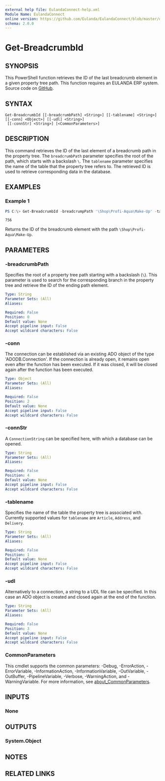 ```yaml
---
external help file: EulandaConnect-help.xml
Module Name: EulandaConnect
online version: https://github.com/Eulanda/EulandaConnect/blob/master/docs/Get-BreadcrumbId.md
schema: 2.0.0
---
```


# Get-BreadcrumbId

## SYNOPSIS
This PowerShell function retrieves the ID of the last breadcrumb element in a given property tree path. This function requires an EULANDA ERP system. Source code on [GitHub](https://github.com/Eulanda/EulandaConnect/blob/master/source/public/Get-BreadcrumbId.ps1).

## SYNTAX

```
Get-BreadcrumbId [[-breadcrumbPath] <String>] [[-tablename] <String>] [[-conn] <Object>] [[-udl] <String>]
 [[-connStr] <String>] [<CommonParameters>]
```

## DESCRIPTION
This command retrieves the ID of the last element of a breadcrumb path in the property tree. The `breadcrumbPath` parameter specifies the root of the path, which starts with a backslash `\`. The `tablename` parameter specifies the name of the table that the property tree refers to. The retrieved ID is used to retrieve corresponding data in the database.

## EXAMPLES

### Example 1
```powershell
PS C:\> Get-BreadcrumbId -breadcrumpPath '\Shop\Profi-Aqua\Make-Up' -tablename 'Article' -udl 'C:\temp\Eulanda_1 JohnDoe.udl'
```

```
756
```

Returns the ID of the breadcrumb element with the path `\Shop\Profi-Aqua\Make-Up`.

## PARAMETERS

### -breadcrumbPath
Specifies the root of a property tree path starting with a backslash (`\`). This parameter is used to search for the corresponding branch in the property tree and retrieve the ID of the ending path element.

```yaml
Type: String
Parameter Sets: (All)
Aliases:

Required: False
Position: 0
Default value: None
Accept pipeline input: False
Accept wildcard characters: False
```

### -conn
The connection can be established via an existing ADO object of the type 'ADODB.Connection'. If the connection is already open, it remains open even after the function has been executed. If it was closed, it will be closed again after the function has been executed.

```yaml
Type: Object
Parameter Sets: (All)
Aliases:

Required: False
Position: 2
Default value: None
Accept pipeline input: False
Accept wildcard characters: False
```

### -connStr
A `ConnectionString` can be specified here, with which a database can be opened.

```yaml
Type: String
Parameter Sets: (All)
Aliases:

Required: False
Position: 4
Default value: None
Accept pipeline input: False
Accept wildcard characters: False
```

### -tablename
Specifies the name of the table the property tree is associated with. Currently supported values for `tablename` are `Article`, `Address`, and `Delivery`.

```yaml
Type: String
Parameter Sets: (All)
Aliases:

Required: False
Position: 1
Default value: None
Accept pipeline input: False
Accept wildcard characters: False
```

### -udl
Alternatively to a connection, a string to a UDL file can be specified. In this case an ADO object is created and closed again at the end of the function.

```yaml
Type: String
Parameter Sets: (All)
Aliases:

Required: False
Position: 3
Default value: None
Accept pipeline input: False
Accept wildcard characters: False
```

### CommonParameters
This cmdlet supports the common parameters: -Debug, -ErrorAction, -ErrorVariable, -InformationAction, -InformationVariable, -OutVariable, -OutBuffer, -PipelineVariable, -Verbose, -WarningAction, and -WarningVariable. For more information, see [about_CommonParameters](http://go.microsoft.com/fwlink/?LinkID=113216).

## INPUTS

### None

## OUTPUTS

### System.Object
## NOTES

## RELATED LINKS

